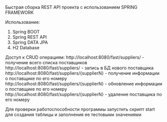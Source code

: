 Быстрая сборка REST API проекта с использованием SPRING FRAMEWORK

Использование:
1. Spring BOOT
2. Spring REST API
3. Spring DATA JPA
4. H2 Database

Доступ к CRUD операциям:
http://localhost:8080/fast/suppliers/ - получение всего списка поставщиков
http://localhost:8080/fast/suppliers/ - запись в БД нового поставщика
http://localhost:8080/fast/suppliers/{supplierN} - получение информации о поставщике по его номеру
http://localhost:8080/fast/suppliers/{supplierN} - обновление информации о поставщике по его номеру
http://localhost:8080/fast/suppliers/{supplierN} - удаление поставщика по его номеру

Для проверки работоспособности программы запустить скрипт start для создания таблицы и заполнения ее тестовыми значениями